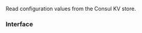 <!-- This file was generated via `make gen/integrations-hcl` -->
Read configuration values from the Consul KV store.

### Interface

